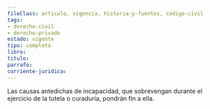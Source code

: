 ```yaml
---
fileClass: articulo, vigencia, historia-y-fuentes, codigo-civil
tags:
- derecho-civil
- derecho-privado
estado: vigente
tipo: completo
libro:
titulo:
parrafo:
corriente-juridica:
---
```

Las causas antedichas de incapacidad, que sobrevengan durante el ejercicio de la tutela o curaduría, pondrán fin a ella.